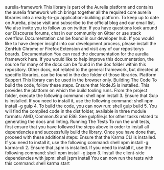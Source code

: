 aurelia-framework This library is part of the Aurelia platform and contains the aurelia framework which brings together all the required core aurelia libraries into a ready-to-go application-building platform. To keep up to date on Aurelia, please visit and subscribe to the official blog and our email list. We also invite you to follow us on twitter. If you have questions look around our Discourse forums, chat in our community on Gitter or use stack overflow. Documentation can be found in our developer hub. If you would like to have deeper insight into our development process, please install the ZenHub Chrome or Firefox Extension and visit any of our repositorys boards. Documentation You can read the documentation for the aurelia framework here. If you would like to help improve this documentation, the source for many of the docs can be found in the doc folder within this repository. Other docs, not related to the general framework, but directed at specific libraries, can be found in the doc folder of those libraries. Platform Support This library can be used in the browser only. Building The Code To build the code, follow these steps. Ensure that NodeJS is installed. This provides the platform on which the build tooling runs. From the project folder, execute the following command: shell npm install 3. Ensure that Gulp is installed. If you need to install it, use the following command: shell npm install -g gulp 4. To build the code, you can now run: shell gulp build 5. You will find the compiled code in the dist folder, available in three module formats: AMD, CommonJS and ES6. See gulpfile.js for other tasks related to generating the docs and linting. Running The Tests To run the unit tests, first ensure that you have followed the steps above in order to install all dependencies and successfully build the library. Once you have done that, proceed with these additional steps: Ensure that the Karma CLI is installed. If you need to install it, use the following command: shell npm install -g karma-cli 2. Ensure that jspm is installed. If you need to install it, use the following command: shell npm install -g jspm 3. Install the client-side dependencies with jspm: shell jspm install You can now run the tests with this command: shell karma start